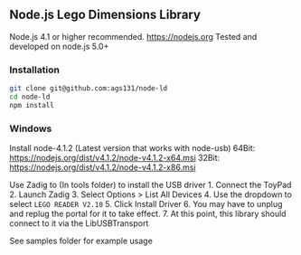 ## Node.js Lego Dimensions Library

Node.js 4.1 or higher recommended. https://nodejs.org
Tested and developed on node.js 5.0+

### Installation
```bash
git clone git@github.com:ags131/node-ld
cd node-ld
npm install
```

### Windows
Install node-4.1.2 (Latest version that works with node-usb)
64Bit: https://nodejs.org/dist/v4.1.2/node-v4.1.2-x64.msi
32Bit: https://nodejs.org/dist/v4.1.2/node-v4.1.2-x86.msi

Use Zadig to (In tools folder) to install the USB driver
    1. Connect the ToyPad
	2. Launch Zadig
	3. Select Options > List All Devices
	4. Use the dropdown to select `LEGO READER V2.10`
	5. Click Install Driver
	6. You may have to unplug and replug the portal for it to take effect.
	7. At this point, this library should connect to it via the LibUSBTransport

See samples folder for example usage



